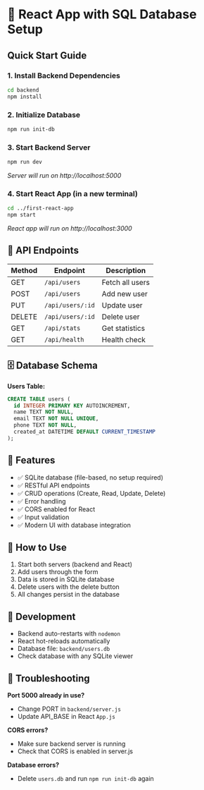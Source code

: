 # 🚀 React App with SQL Database Setup

## Quick Start Guide

### 1. Install Backend Dependencies
```bash
cd backend
npm install
```

### 2. Initialize Database
```bash
npm run init-db
```

### 3. Start Backend Server
```bash
npm run dev
```
*Server will run on http://localhost:5000*

### 4. Start React App (in a new terminal)
```bash
cd ../first-react-app
npm start
```
*React app will run on http://localhost:3000*

## 📡 API Endpoints

| Method | Endpoint | Description |
|--------|----------|-------------|
| GET | `/api/users` | Fetch all users |
| POST | `/api/users` | Add new user |
| PUT | `/api/users/:id` | Update user |
| DELETE | `/api/users/:id` | Delete user |
| GET | `/api/stats` | Get statistics |
| GET | `/api/health` | Health check |

## 🗄️ Database Schema

**Users Table:**
```sql
CREATE TABLE users (
  id INTEGER PRIMARY KEY AUTOINCREMENT,
  name TEXT NOT NULL,
  email TEXT NOT NULL UNIQUE,
  phone TEXT NOT NULL,
  created_at DATETIME DEFAULT CURRENT_TIMESTAMP
);
```

## 🔧 Features

- ✅ SQLite database (file-based, no setup required)
- ✅ RESTful API endpoints
- ✅ CRUD operations (Create, Read, Update, Delete)
- ✅ Error handling
- ✅ CORS enabled for React
- ✅ Input validation
- ✅ Modern UI with database integration

## 📱 How to Use

1. Start both servers (backend and React)
2. Add users through the form
3. Data is stored in SQLite database
4. Delete users with the delete button
5. All changes persist in the database

## 🔄 Development

- Backend auto-restarts with `nodemon`
- React hot-reloads automatically
- Database file: `backend/users.db`
- Check database with any SQLite viewer

## 🚨 Troubleshooting

**Port 5000 already in use?**
- Change PORT in `backend/server.js`
- Update API_BASE in React `App.js`

**CORS errors?**
- Make sure backend server is running
- Check that CORS is enabled in server.js

**Database errors?**
- Delete `users.db` and run `npm run init-db` again